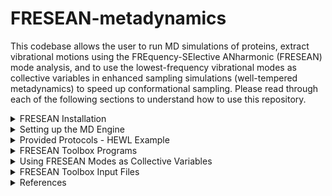 # FRESEAN-metadynamics
This codebase allows the user to run MD simulations of proteins, extract vibrational motions using the FREquency-SElective ANharmonic (FRESEAN) mode analysis, and to use the lowest-frequency vibrational modes as collective variables in enhanced sampling simulations (well-tempered metadynamics) to speed up conformational sampling. 
Please read through each of the following sections to understand how to use this repository. 
<details>
  
<summary> FRESEAN Installation </summary>

## Tested Dependencies
- FFTW 3.3.10 (https://www.fftw.org/doc/Installation-and-Customization.html)
- GNU make 3.8.1 (https://www.gnu.org/software/make/)
- gcc 14.2 (https://gcc.gnu.org/gcc-14/)
- python 3.12 (https://www.python.org/downloads/)
- gromacs 2022.5 (https://manual.gromacs.org/2022.5/download.html)
- plumed 2.8 (https://www.plumed.org/download)

## FRESEAN Installation
Please follow the following instruction to install our suite of tools.
```
git clone https://github.com/HeydenLabASU/FRESEAN-metadynamics.git
cd FRESEAN-metadynamics
make
make install
make clean
source ~/.bashrc
```
If you have already set up GROMACS 2022.5 with Plumed 2.8, please proceed to the **FRESEAN Toolbox Programs** section to get an overview of the provided tools. Proceed to the **Provided Protocols-HEWL Example** section to get an overview on provided scripts.
</details>

<details>
  
<summary> Setting up the MD Engine </summary>


# Setting up the MD Engine

Gromacs 2022.5 is used as the MD engine and Plumed 2.8 is used as a plugin to run metadynamics.

## Step 1: Compiling PLUMED 2.8
Download PLUMED 2.8 from here: https://www.plumed.org/download
```
interactive
tar xfz plumed-2.8.tgz
cd plumed-2.8
./configure --prefix=$HOME/plumed-2.8
make -j 4
make install
```

Make sure that these paths are included in your `.bashrc` file otherwise `plumed` won't be found.
## Step 1B: BASHRC FILE FOR SOURCING
```
export PATH=$PATH:$HOME/plumed-2.8/bin
export PLUMED_VIMPATH=$PLUMED_VIMPATH:$HOME/plumed-2.8/lib/plumed/vim
export C_INCLUDE_PATH=$C_INCLUDE_PATH:$HOME/plumed-2.8/include
export LD_LIBRARY_PATH=$LD_LIBRARY_PATH:$HOME/plumed-2.8/lib
export PKG_CONFIG_PATH=$PKG_CONFIG_PATH:$HOME/plumed-2.8/lib/pkgconfig
export PLUMED_KERNEL="$HOME/plumed-2.8/lib/libplumedKernel.so"
```

Once plumed is installed, gromacs can be installed with the plumed patch. If patching returns `--runtime not found`, make sure that there are two dashes in front of `runtime`.
## Step 2: Patching PLUMED 2.8 in Gromacs 2022.5
Download GROMACS 2022.5 from here: https://manual.gromacs.org/documentation/2022.5/download.html
```
cd ..
tar xfz gromacs-2022.5.tar.gz
mv gromacs-2022.5 gromacs-2022.5-plumed-2.8
cd gromacs-2022.5-plumed-2.8
plumed patch -p --runtime
cd ..
```

## Step 3: Compiling Gromacs 2022.5 with PLUMED 2.8 (example for the SOL cluster at Arizona State University)
```
module load gcc-11.2.0-gcc-11.2.0
module load cuda-11.7.0-gcc-11.2.0
cd gromacs-2022.5-plumed-2.8
mkdir build
cd build
cmake .. -DGMX_GPU=CUDA -DCMAKE_INSTALL_PREFIX=$HOME/gromacs-2022.5-plumed-2.8 -DGMX_DEFAULT_SUFFIX=OFF -DGMX_BINARY_SUFFIX=_plumed -DGMX_LIBS_SUFFIX=_plumed -DGMX_BUILD_OWN_FFTW=ON -DREGRESSIONTEST_DOWNLOAD=ON
make -j 4
make check
make install
```
You can now use GROMACS with plumed with the command `gmx_plumed`. I also have just normal gromacs installed, which is why I have the weird name change. If you just have gromacs with plumed, the cmake command should be modified to `cmake .. -DGMX_GPU=CUDA -DCMAKE_INSTALL_PREFIX=$HOME/gromacs-2022.5-plumed-2.8 -DGMX_BUILD_OWN_FFTW=ON -DREGRESSIONTEST_DOWNLOAD=ON`.

## Configuring your BASHRC
Add the following line to your `~/.bashrc` file. Don't forget to run `source ~/.bashrc`!
```
source '$HOME/gromacs-2022.5-plumed-2.8/bin/GMXRC.bash'
```
</details>

<details>
<summary> Provided Protocols - HEWL Example </summary>

Two protocols are provided in the `scripts` directory. 

1. `protocol_FRESEAN+singleWTMetad`: Starting from a pdb file, run a single 250 ns well-tempered metadynamics with 0 THz FRESEAN modes as collective variables.
2. `protocol_FRESEAN+convergedWTMetad`: Starting from a pdb file, run 20x100 ns well-tempered metadynamics with 0 THz FRESEAN modes as collective variables. __This protocol will generate converged free energy surfaces.__

# Protocol for Single Well-Tempered Metadynamics Simulation
There are example scripts provided at `scripts/protocol_FRESEAN+singleWTMetad`. This workflow starts with a pdb file and runs 250 ns well-tempered metadynamics with 0 THz FRESEAN modes as collective variables. There is a `run.sh` script in each folder that runs the respective step. Each step is briefly described below.

## 00-prep/run.sh 
Prepare your simulation by adding a box around the protein, adding solvent, and generating ions. Keep in mind that the pdb filename, force field, water model and box size will have to be set manually. The default is force field used in our scripts is AMBER99sb-ILDN and tip3p.

## 01-em+equi/run.sh 

Energy minimization (`em.mdp`) and 100ps NPT equilibration (`equi.mdp`). 

## 02-MD/run.sh

20 ns NPT sampling simulation (`sample-NPT.mdp`) with 20 fs output frequency.

## 03-CG/run.sh

Coarse-grain simulation using `fresean coarse`.

## 04-FRESEAN/run.sh

Generate velocity cross-correlation matrix (`fresean covar`), diagonalize the matrix (`fresean eigen`) and extract 0 THz Modes 7 and 8 (`fresean extract`) to `.xyz` format.

## 05-ModeProj/run.sh

Displacement projection of 20 ns trajectory onto FRESEAN modes. Conversion of coarse-grain FRESEAN modes to an all-atom representation (`plumed-mode-input.pdb`).

## 06-metadyn/run.sh

Run 250 ns NPT WT-metadyn simulation with plumed input file `plumed-mode-metadyn.dat`. Hills file will be `plumed-mode-metadyn.hills`. Calculate 2D free energy surface in FRESEAN space (`plumed-mode-metadyn.fes`).

## 07-reweight/run.sh

Reweight 2D free energy surface in FRESEAN space to new collective variable space. This will require a plumed input file (`07-reweight/plumed-reweight-CV.dat`) where you can define the space you are reweighting into. More information on construction of the plumed input file format can be found in the PLUMED documentation (https://www.plumed.org/doc-v2.8/user-doc/html/).

# Protocol for Converged Well-Tempered Metadynamics Simulations
There are example scripts provided at `scripts/protocol_FRESEAN+convergedWTMetad`. This workflow starts with a pdb file and runs 20x100 ns well-tempered metadynamics simulations with 0 THz FRESEAN modes as collective variables. There is a `run.sh` script in each folder that runs the respective step. The first 5 steps (`00-prep` through `05-modeProj`) are the same as the first protocol. Unique steps (`06-resample` through `08-reweight`) are described below.

## 06-resample/run.sh

100 ns NPT sampling simulation (`sample-states.mdp`). Protein configurations are extracted every 5 ns.

## 07-metadyn/run.sh

Run 20x100 ns NPT WT-metadyn simulation with plumed input file `plumed-mode-metadyn.dat`. Hills file will be `plumed-mode-metadyn.hills`. Calculate 2D free energy surface in FRESEAN space (`plumed-mode-metadyn.fes`).

## 08-reweight/run.sh

Reweight 2D free energy surface in FRESEAN space to new collective variable space. This will require a plumed input file (`08-reweight/plumed-reweight-CV.dat`) where you can define the space you are reweighting into. More information on construction of the plumed input file format can be found in the PLUMED documentation (https://www.plumed.org/doc-v2.8/user-doc/html/).

</details>

<details>
  
<summary> FRESEAN Toolbox Programs </summary>

# FRESEAN Toolbox Programs

Information about the available tools are also accessible by running `fresean`.

## `fresean freqs`
`fresean freqs` will output the current frequency resolution. For example, the following command computes the frequency resolution of analysis performed with a correlation function length of 2 ps (# of Correlation Points = 100, Timestep = 0.02 ps).
```
fresean freqs -n 100 -t 0.02 -o freqs.txt
```

## `fresean mtop`
`fresean mtop` converts a GROMACS topology file (`.top`) into a custom topology format (`.mtop`) recognized by other `fresean` subroutines. 
```
fresean mtop -p complex.top
```

## `fresean coarse`
`fresean coarse` converts an all-atom trajectory into a coarse-grained trajectory consisting of center-of-mass sidechain and backbone beads. Example of the `coarse.inp` input file can be fould in the __FRESEAN Toolbox Input Files__ section.

> **Warning**
> Currently, `fresean coarse` is only suported for canonical amino acids.

> **Warning**
> Coarse-grained trajectory is output in `.gro` format and must be converted to `.trr` manually. This can be done with `gmx trjconv` (see example script `scripts/protocol_FRESEAN+singleWTMetad/03-CG/run.sh` for more info on how this can be done)
>

```
fresean coarse -f coarse.inp
```

## `fresean covar`
`fresean covar` generates a frequency dependent cross-correlation matrix in binary (`.mmat`) format. Example of the `covar.inp` input file can be fould in the __FRESEAN Toolbox Input Files__ section.

```
fresean covar -f covar.inp
```

## `fresean eigen`
`fresean eigen` diagonalizes the frequency dependent cross-correlation matrix generated by `fresean covar`. The `-n` parameter is set to the number of points in the correlation function. Produces a human-readable file of eigenvalues (`eval*.dat`)  and binary file of eigenvectors (`evec*.mmat`). Each row in the eigenvalue file corresponds to a different frequency, starting with zero frequency in the first row. Subsequent rows represent frequencies increasing by the frequency resolution.

```
fresean eigen -m covar_fresean.mmat -n 100
```

## `fresean extract`
`fresean extract` converts the binary eigenvector file produced by `fresean eigen` into human-readable `xyz` format. Example of the `extract.inp` input file can be fould in the __FRESEAN Toolbox Input Files__ section.

```
fresean extract -f extract.inp
```

</details>
<details>
<summary> Using FRESEAN Modes as Collective Variables </summary>

## Using FRESEAN Modes as Collective Variables
To use the FRESEAN modes as collective variables in a well-tempered metadynamics simulation, the vibrational modes generated by FRESEAN must be:

1. Converted to a PLUMED-compatable file format (`.pdb`)
2. Converted to an all-atom representation

The script `scripts/protocol_FRESEAN+singleWTMetad/05-ModeProj/prep_plumed.py` performs both conversions. To convert a coarse-grained mode to an all-atom representation, the per-bead components of a coarse-grained FRESEAN mode are distributed over the atoms contributing to each bead such that the sum of atomic components equals the corresponding per-bead components.

> **Note**
> Plumed requires __one__ input file (in `.pdb` format) that contains a reference structure and all collective variables. More information can be found in the PLUMED documentation (https://www.plumed.org/doc-v2.8/user-doc/html/).

## Well-Tempered Metadynmaics Parameters

- Initial Gaussian Height: 0.1 kJ/mol
- Gaussian Width: 0.001
- Deposit Rate: 1 Gaussian per picosecond (ps)
- Bias Factor: 10
- Temperature: 300 K

</details>


<details>
<summary> FRESEAN Toolbox Input Files </summary>

# FRESEAN Toolbox Input Files
For most of the toolbox, input files (`.inp`) are utilized to gather dependencies. __Lines starting with a hash are ignored__ but can serve as a header for the variable on the subsequent line. Here is an example of the format.

```
#fnTop
complex.mtop
```

Input parameters depend on the subroutine.
> **Note**
> Parameters with a green ![#c5f015](https://placehold.co/15x15/c5f015/c5f015.png) box are system-specific and should be modified depending on your protein and filenames. Parameters with a red ![#f03c15](https://placehold.co/15x15/f03c15/f03c15.png) box are can be treated as static variables (recommended values are provided). 

## `fresean coarse` input format
This input file is utilized by `fresean coarse`.<br>
- ![#c5f015](https://placehold.co/15x15/c5f015/c5f015.png) `fnTop`: `.mtop` file generated by `fresean mtop` <br>
- ![#c5f015](https://placehold.co/15x15/c5f015/c5f015.png) `fnCrd`: All-atom trajectory (`.trr` recommended) <br>
- ![#c5f015](https://placehold.co/15x15/c5f015/c5f015.png) `fnVel`: If `fnCrd` is `.trr` format, this should not be set. If trajectory is in `.xyz`/`.crd`/`.dcd` format, `fnCrd` is the file containing trajectory positions and `fnVel` is the file containing trajectory velocities. <br>
- ![#f03c15](https://placehold.co/15x15/f03c15/f03c15.png) `fnJob`: `.job` file used to define atom groups. All atoms are selected as default. <br>
- ![#f03c15](https://placehold.co/15x15/f03c15/f03c15.png) `grp`: Group number to read from `.job` file. <br>
- ![#c5f015](https://placehold.co/15x15/c5f015/c5f015.png) `nRead`: Number of frames to read from trajectory. <br>
- ![#f03c15](https://placehold.co/15x15/f03c15/f03c15.png) `analysisInterval`: Trajectory read-in frequency (1 = read in every frame). <br>
- ![#c5f015](https://placehold.co/15x15/c5f015/c5f015.png) `fnOutTraj`: Output coarse-grained trajectory in `.gro` format. <br>
- ![#c5f015](https://placehold.co/15x15/c5f015/c5f015.png) `fnOutTopol`: Output coarse-grained topology in `.mtop` format. <br>

## `fresean covar` input format
This file is utilized by `fresean covar`. There are two files provided in `inp-files`. `02-gen-modes.inp` is used for all-atom analysis and `02-cgen-modes` is used if `fresean coarse` was run first (which is recommended!!). <br>
- ![#c5f015](https://placehold.co/15x15/c5f015/c5f015.png) `fnTop`: `.mtop` file generated by `fresean mtop` <br>
- ![#c5f015](https://placehold.co/15x15/c5f015/c5f015.png) `fnCrd`: All-atom trajectory (`.trr` recommended) <br>
- ![#c5f015](https://placehold.co/15x15/c5f015/c5f015.png) `fnVel`: If `fnCrd` is `.trr` format, this should not be set. If trajectory is in `.xyz`/`.crd`/`.dcd` format, `fnCrd` is the file containing trajectory positions and `fnVel` is the file containing trajectory velocities. <br>
- ![#f03c15](https://placehold.co/15x15/f03c15/f03c15.png) `fnJob`: `.job` file used to define atom groups. All atoms are selected as default. <br>
- ![#c5f015](https://placehold.co/15x15/c5f015/c5f015.png) `nRead`: Number of frames to read from trajectory. <br>
- ![#f03c15](https://placehold.co/15x15/f03c15/f03c15.png) `analysisInterval`: Trajectory read-in frequency (1 = read in every frame). <br>
- ![#c5f015](https://placehold.co/15x15/c5f015/c5f015.png) `fnRef`: Reference file used for translational and rotational fitting <br>
- ![#f03c15](https://placehold.co/15x15/f03c15/f03c15.png) `alignGrp`: Atom group for translational and rotational alignment. <br>
- ![#f03c15](https://placehold.co/15x15/f03c15/f03c15.png) `analyzeGrp`: Atom group for analysis. <br>
- ![#f03c15](https://placehold.co/15x15/f03c15/f03c15.png) `wrap`: Boundary Conditions. Only option `0` is supported. <br>
- ![#c5f015](https://placehold.co/15x15/c5f015/c5f015.png)`nCorr`: Number of points in the correlation function. <br>
- ![#f03c15](https://placehold.co/15x15/f03c15/f03c15.png) `winSigma`: Length of Gaussian smoothing function. <br>
- ![#f03c15](https://placehold.co/15x15/f03c15/f03c15.png) `binaryMatrix`: Format of matrix output. 0 for ASCII, 1 for binary `.mmat`. Recommend option `1` due to storage cost of ASCII format. <br>
- ![#f03c15](https://placehold.co/15x15/f03c15/f03c15.png) `doGenModes`: Perform Jacobi diagonalization. Set to option `0` if using [FRESEAN Toolbox Workflow](#FRESEAN-Toolbox-Workflow).
- ![#f03c15](https://placehold.co/15x15/f03c15/f03c15.png) `convergence`: Convergence criteria of Jacobi diagonalization. 
- ![#f03c15](https://placehold.co/15x15/f03c15/f03c15.png) `maxIter`: Maximum number of swaps for Jacobi diagonalization.
- ![#c5f015](https://placehold.co/15x15/c5f015/c5f015.png) `fnOut`: Name of output `.mmat` file.


## `fresean extract` input format
This input file is utilized by `fresean extract`.
- ![#c5f015](https://placehold.co/15x15/c5f015/c5f015.png) `fnEigVec`: Binary eigenvectory (`.mmat`) file. <br>
- ![#c5f015](https://placehold.co/15x15/c5f015/c5f015.png) `extractMode`: If set to option `0`, `freqSel` will extract the eigenvectors at the nearest frequency (in wavenumbers). If set to option `1`, `freqSel` will extract the eigenvectors at the provided matrix index. Mode 1 is recommended. <br>
- ![#c5f015](https://placehold.co/15x15/c5f015/c5f015.png) `freqSel`: If `extractMode` set to option `0`, this is the desired extraction __frequency (in wavenumbers)__. If `extractMode` set to 1, this is the desired extraction __matrix index__. <br>
- ![#c5f015](https://placehold.co/15x15/c5f015/c5f015.png) `trrFreq`: Trajectory saving frequency. <br>
- ![#c5f015](https://placehold.co/15x15/c5f015/c5f015.png) `modeStart`: First mode to extract. <br>
- ![#c5f015](https://placehold.co/15x15/c5f015/c5f015.png) `modeEnd`: Last mode to extract. <br>
- ![#c5f015](https://placehold.co/15x15/c5f015/c5f015.png) `fnOut`: String to append to output file. <br>
</details>

<details>

<summary> References </summary>

# References
- M. A. Sauer, S. Mondal, B. Neff, S. Maiti, M. Heyden, Fast Sampling of Protein Conformational Dynamics, arXiv:2411.08154 
- S. Mondal, M. A. Sauer, M. Heyden, Exploring Conformational Landscapes Along Anharmonic Low-Frequency Vibrations, J. Phys. Chem. B 128, 7112-7120 (2024).
- M. A. Sauer, M.Heyden, Frequency-Selective Anharmonic Mode Analysis of Thermally Excited Vibrations in Proteins, J. Chem. Theory Comput. 19, 5481-5490 (2023).
